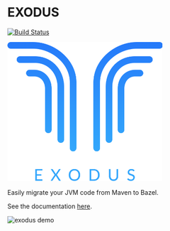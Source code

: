 # EXODUS

[![Build Status](https://travis-ci.com/wix-incubator/exodus.svg?branch=master)](https://travis-ci.com/wix-incubator/exodus)

<img src="https://github.com/wix-incubator/exodus/blob/master/docs/assets/img/Blue-short2.png" width="350" alt="exodus logo"/>

Easily migrate your JVM code from Maven to Bazel.

See the documentation [here](https://wix-incubator.github.io/exodus/). 

![exodus demo](https://github.com/wix-incubator/exodus/blob/master/docs/assets/img/exodus-demo.gif)
